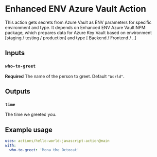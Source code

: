 # Enhanced ENV Azure Vault Action

This action gets secrets from Azure Vault as ENV parameters for specific environment and type.
It depends on Enhanced ENV Azure Vault NPM package, which prepares data for Azure Key Vault based on environment [staging / testing / production] and type [ Backend / Frontend / ..]
## Inputs

### `who-to-greet`

**Required** The name of the person to greet. Default `"World"`.

## Outputs

### `time`

The time we greeted you.

## Example usage

```yaml
uses: actions/hello-world-javascript-action@main
with:
  who-to-greet: 'Mona the Octocat'
```
